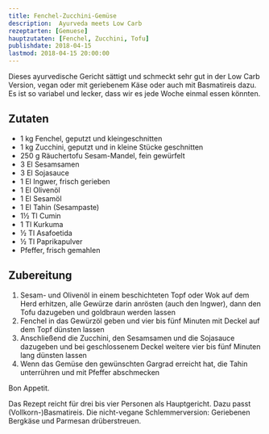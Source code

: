 ```yaml
---
title: Fenchel-Zucchini-Gemüse
description:  Ayurveda meets Low Carb
rezeptarten: [Gemuese]
hauptzutaten: [Fenchel, Zucchini, Tofu]
publishdate: 2018-04-15
lastmod: 2018-04-15 20:00:00
---
```


Dieses ayurvedische Gericht sättigt und schmeckt sehr gut in der Low Carb Version, vegan oder mit geriebenem Käse oder auch mit Basmatireis dazu. Es ist so variabel und lecker, dass wir es jede Woche einmal essen könnten.


## Zutaten

- 1 kg Fenchel, geputzt und kleingeschnitten
- 1 kg Zucchini, geputzt und in kleine Stücke geschnitten
- 250 g Räuchertofu Sesam-Mandel, fein gewürfelt
- 3 El Sesamsamen
- 3 El Sojasauce
- 1 El Ingwer, frisch gerieben
- 1 El Olivenöl
- 1 El Sesamöl
- 1 El Tahin (Sesampaste)
- 1½ Tl Cumin
- 1 Tl Kurkuma
- ½ Tl Asafoetida
- ½ Tl Paprikapulver
- Pfeffer, frisch gemahlen


## Zubereitung

1. Sesam- und Olivenöl in einem beschichteten Topf oder Wok auf dem Herd erhitzen, alle Gewürze darin anrösten (auch den Ingwer), dann den Tofu dazugeben und goldbraun werden lassen
2. Fenchel in das Gewürzöl geben und vier bis fünf Minuten mit Deckel auf dem Topf dünsten lassen
3. Anschließend die Zucchini, den Sesamsamen und die Sojasauce dazugeben und bei geschlossenem Deckel weitere vier bis fünf Minuten lang dünsten lassen
4. Wenn das Gemüse den gewünschten Gargrad erreicht hat, die Tahin unterrühren und mit Pfeffer abschmecken

Bon Appetit.

Das Rezept reicht für drei bis vier Personen als Hauptgericht. Dazu passt (Vollkorn-)Basmatireis. Die nicht-vegane Schlemmerversion: Geriebenen Bergkäse und Parmesan drüberstreuen.
